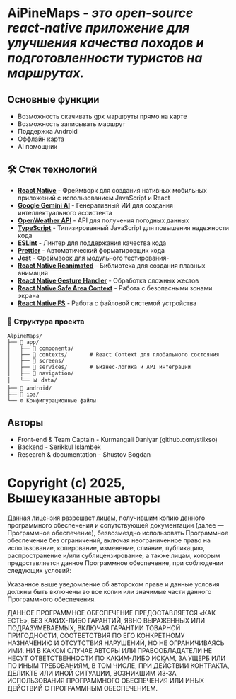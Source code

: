 # **AiPineMaps** - *это open-source react-native приложение для улучшения качества походов и подготовленности туристов на маршрутах.*

## Основные функции

- Возможность скачивать gpx маршруты прямо на карте
- Возможность записывать маршрут
- Поддержка Android
- Оффлайн карта
- AI помощник

## 🛠️ Стек технологий
- **[React Native](https://reactnative.dev/)** - Фреймворк для создания нативных мобильных приложений с использованием JavaScript и React
- **[Google Gemini AI](https://ai.google.dev/)** - Генеративный ИИ для создания интеллектуального ассистента
- **[OpenWeather API](https://openweathermap.org/api)** - API для получения погодных данных
- **[TypeScript](https://www.typescriptlang.org/)** - Типизированный JavaScript для повышения надежности кода
- **[ESLint](https://eslint.org/)** - Линтер для поддержания качества кода
- **[Prettier](https://prettier.io/)** - Автоматический форматировщик кода
- **[Jest](https://jestjs.io/)** - Фреймворк для модульного тестирования-
- **[React Native Reanimated](https://docs.swmansion.com/react-native-reanimated/)** - Библиотека для создания плавных анимаций
- **[React Native Gesture Handler](https://docs.swmansion.com/react-native-gesture-handler/)** - Обработка сложных жестов
- **[React Native Safe Area Context](https://github.com/th3rdwave/react-native-safe-area-context)** - Работа с безопасными зонами экрана
- **[React Native FS](https://github.com/itinance/react-native-fs)** - Работа с файловой системой устройства

### 📂 Структура проекта
```
AlpineMaps/
├── 📱 app/
│   ├── 🧩 components/     
│   ├── 🔄 contexts/       # React Context для глобального состояния
│   ├── 📱 screens/      
│   ├── 🔧 services/       # Бизнес-логика и API интеграции
│   ├── 🧭 navigation/     
│   └── 📊 data/          
├── 🤖 android/          
├── 🍎 ios/              
└── ⚙️ Конфигурационные файлы
```

## Авторы
- Front-end & Team Captain - Kurmangali Daniyar (github.com/stilxso)
- Backend - Serikkul Islambek
- Research & documentation - Shustov Bogdan 

# Copyright (c) 2025, Вышеуказанные авторы

Данная лицензия разрешает лицам, получившим копию данного программного обеспечения и сопутствующей документации (далее — Программное обеспечение), безвозмездно использовать Программное обеспечение без ограничений, включая неограниченное право на использование, копирование, изменение, слияние, публикацию, распространение и/или сублицензирование, а также лицам, которым предоставляется данное Программное обеспечение, при соблюдении следующих условий:

Указанное выше уведомление об авторском праве и данные условия должны быть включены во все копии или значимые части данного Программного обеспечения.

ДАННОЕ ПРОГРАММНОЕ ОБЕСПЕЧЕНИЕ ПРЕДОСТАВЛЯЕТСЯ «КАК ЕСТЬ», БЕЗ КАКИХ-ЛИБО ГАРАНТИЙ, ЯВНО ВЫРАЖЕННЫХ ИЛИ ПОДРАЗУМЕВАЕМЫХ, ВКЛЮЧАЯ ГАРАНТИИ ТОВАРНОЙ ПРИГОДНОСТИ, СООТВЕТСТВИЯ ПО ЕГО КОНКРЕТНОМУ НАЗНАЧЕНИЮ И ОТСУТСТВИЯ НАРУШЕНИЙ, НО НЕ ОГРАНИЧИВАЯСЬ ИМИ. НИ В КАКОМ СЛУЧАЕ АВТОРЫ ИЛИ ПРАВООБЛАДАТЕЛИ НЕ НЕСУТ ОТВЕТСТВЕННОСТИ ПО КАКИМ-ЛИБО ИСКАМ, ЗА УЩЕРБ ИЛИ ПО ИНЫМ ТРЕБОВАНИЯМ, В ТОМ ЧИСЛЕ, ПРИ ДЕЙСТВИИ КОНТРАКТА, ДЕЛИКТЕ ИЛИ ИНОЙ СИТУАЦИИ, ВОЗНИКШИМ ИЗ-ЗА ИСПОЛЬЗОВАНИЯ ПРОГРАММНОГО ОБЕСПЕЧЕНИЯ ИЛИ ИНЫХ ДЕЙСТВИЙ С ПРОГРАММНЫМ ОБЕСПЕЧЕНИЕМ.


